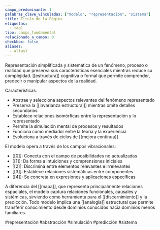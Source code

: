 ```yaml
---
campo_predominante: 1
palabras_clave_vinculadas: ["modelo", "representación", "sistema"]
title: Titulo de la Página
etiquetas:
  - tag1
tipo: campo_fundamental
relacionado_a_campo: 0
checkbox: false
aliases:
  - alias1
---
```

Representación simplificada y sistemática de un fenómeno, proceso o realidad que preserva sus características esenciales mientras reduce su complejidad. [[estructura]] cognitiva o formal que permite comprender, predecir o manipular aspectos de la realidad.

Características:
- Abstrae y selecciona aspectos relevantes del fenómeno representado
- Preserva la [[invarianza estructural]] mientras omite detalles secundarios
- Establece relaciones isomórficas entre la representación y lo representado
- Permite la simulación mental de procesos y resultados
- Funciona como mediador entre la teoría y la experiencia
- Evoluciona a través de ciclos de [[mejora continua]]

El modelo opera a través de los campos vibracionales:
- [[0]]: Conecta con el campo de posibilidades no actualizadas
- [[1]]: Da forma a intuiciones y comprensiones iniciales
- [[2]]: Discrimina entre elementos relevantes e irrelevantes
- [[3]]: Establece relaciones sistemáticas entre componentes
- [[4]]: Se concreta en expresiones y aplicaciones específicas

A diferencia del [[mapa]], que representa principalmente relaciones espaciales, el modelo captura relaciones funcionales, causales y sistémicas, sirviendo como herramienta para el [[discernimiento]] y la predicción. Todo modelo implica una [[analogía]] estructural que permite transferir conocimiento desde dominios conocidos hacia dominios menos familiares.

#representación #abstracción #simulación #predicción #sistema
